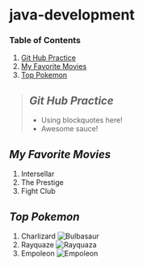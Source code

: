 # **java-development**

### Table of Contents
1. [Git Hub Practice](#git-hub-practice)
2. [My Favorite Movies](#my-favorite-movies)
3. [Top Pokemon](#top-pokemon)

> ## ***Git Hub Practice***
>
> - Using blockquotes here!
> - Awesome sauce!
>

## *My Favorite Movies*
1. Intersellar
2. The Prestige
3. Fight Club

## *Top Pokemon*
1. Charlizard ![Bulbasaur](https://raw.githubusercontent.com/PokeAPI/sprites/refs/heads/master/sprites/pokemon/6.png)
2. Rayquaze ![Rayquaza](https://raw.githubusercontent.com/PokeAPI/sprites/refs/heads/master/sprites/pokemon/384.png)
3. Empoleon ![Empoleon](https://raw.githubusercontent.com/PokeAPI/sprites/refs/heads/master/sprites/pokemon/395.png)
